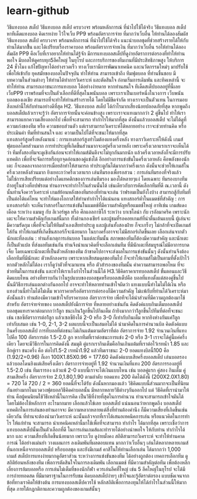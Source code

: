 # learn-github
วิธีแทงบอล สเต็ป 
วิธีแทงบอล สเต็ป ครบวงจร พร้อมหลักการณ์ ที่นำไปใช้ได้จริง
วิธีแทงบอล สเต็ป หาทีเด็ดแทงบอล คิดเรทง่าย ไว้ใจเว็บ PP9 พร้อมอัตราการจ่าย ที่มากว่าเว็บอื่น ให้ท่านได้ลองสัมผัส
วิธีแทงบอล สเต็ป ครบวงจร พร้อมหลักการณ์ ที่นำไปใช้ได้จริง แนะนำบอลชุดที่ช่วยสร้างรายได้ให้กับท่านได้มากขึ้้น และได้เปรียบเรื่องราคาบอล พร้อมอัตราการจ่ายเงิน ที่มากว่าเว็บอื่น รอให้ท่านได้ลองสัมผัส 
PP9 คือเว็บที่เราอยากให้ท่านได้รู้จัก มีการแทงบอลสเต็ปที่ดูง่ายอัตราการต่อรองที่ทำให้ท่านพอใจ มีบอลให้ดูครบทุก5ลีคใหญ่ ในยุโรป และการบริการของทีมงานที่มีประสิทธิภาพสูง ให้บริการ 24 ชั่วโมง แก้ไขปัญหาได้อย่างรวดเร็ว 
ทางเว็บเรามีการพัฒนาเทคนิค และนวัตกรรมใหม่ๆ มาปรับใช้ เพื่อให้เข้ากับ ยุคสมัยของบอลในปัจจุบัน ทำให้ท่าน สามารถเข้าถึง ทีมฟุตบอล ที่ท่านชื่นชอบ มีบทความในส่วนต่างๆ ให้ท่านได้ทำการวิเคราะห์ และตัดสินใจ ก่อนเริ่มการเดิมพัน และทิคเหล่านี้ จะทำให้ท่าน สามารถเอาชนะการแทงบอล ได้อย่างง่ายดาย
หากท่านสนใจ ทีเด็ดสเต็ปบอลอยู่ที่นี้เลย เว็บPP9 เราพร้อมที่จะเป็นตัวเลือกที่ดีที่สุดในพนันบอล เพราะเราเป็นเบอร์หนึ่งในวงการ เว็บพนันบอลของเอเชีย สามารถที่จะทำให้ท่านสร้างรายได้ โดยไม่มีขีดจำกัด ทางเราจะเป็นตัวแทน ในการมอบสิ่งเหล่านี้ให้กับท่านอย่างดีที่สุด
H2. วิธีแทงบอล สเต็ป ได้กำไรมากเสี่ยงน้อยปลอดภัยที่สุด
หากพูดถึงบอลสเต็ปแล้วเราจะรู้ว่า อัตราการจ่ายนั้นจะค่อนข้างสูง เพราะเราจะแทงมากกว่า 2 คู่ขึ้นไป ทำให้เราสามารถแยกความเสี่ยงออกไป เพื่อที่จะสามารถ ทำกำไรให้มากที่สุด ดังนั้นแล้วบอลสเต็ป จะไม่ได้ดูที่ความเก่งของทีม หรือ ความชอบส่วนตัว แต่เราสามารถวิเคราะห์ได้หลายอย่าง เราจะช่วยท่านคิด หรือประเมินค่า ทีมที่ท่านสนใจ และ ความเป็นไปได้ที่จะชนะให้มากที่สุด  
แทงสกอร์สูงครึ่งหลังมาแน่ : การแทงสกอร์สูงทำไมต้องแทงครึ่งหลัง ทางเราวิเคราะห์ให้ดังนี้ เกมส์ฟุตบอลโดยส่วนมาก การทำประตูที่เกิดขึ้นส่วนมากจะอยู่ครึ่งเวลาหลัง เพราะครึ่งเวลาแรกเราจะเห็นได้ว่า ทีมทั้งสองทีมจะดูเชิงกันก่อนจะทำให้เกมส์มันตึงจะไม่บุกกันมากนัก แล้วครึ่งเวลาหลังก็จะมีการปรับแทคติก เพื่อที่จะจัดการหรือบุกจุดอ่อนของคู่แข่งได้ อีกอย่างการแข่งขันในครึ่งเวลาหลัง คือพลังของนักเตะ ก็จะลดลงจากอาการเมื่อยล้าทำให้สามารถ ทำประตูกันได้มากกว่าครึ่งแรก ดังนั้นจะช่วยให้เกมส์ในครึ่งเวลาหลังส่วนมาก ยิงเยอะกว่าครึ่งเวลาแรก
เล่นทีมรองเพื่อรอสวน : การเล่นทีมรองที่จริงแล้ว ไม่ใช่การเสียเปรียบแต่อย่างใดแทคติกของการเล่นทีมรอง มองได้หลายๆแง่ โดยเฉพาะ ทีมรองบางทีมถ้าอยู่ในช่วงท็อปฟรอม ท่านอาจจะทำกำไรในส่วนนั้นได้ เช่นเดียวกับการคัดเลือกทีมที่ดี ณ.เวลานี้ ดังนั้นท่านจึงควรวิเคราะห์ เกมส์ย้อนหลังของทีมรองที่ท่านจะเล่น ว่าฟรอมเป็นยังใงบ้าง สามารถสู้กับทีมที่เป็นต่อได้แค่ไหน จะทำให้มองโอกาสให้ท่านทำกำไรได้แน่นอน 
แทงสกอร์ต่ำในแมตช์ที่สำคัญ : การแทงสกอร์ต่ำ จะเห็นว่าสกอร์ในการแข่งขันในแมตช์ที่มีความสำคัญหรือแมตช์ใหญ่ อาทิเช่น เกมส์แดงเดือด ระหว่าง แมนยู กับ ลิเวอร์พูล หรือ ศึกแอลกาซิโก้ ระหว่าง บาเซโลน่า กับ เรอัลมาคริค เพราะนักเตะจะให้ความสำคัญกับเกมส์นี้มาก ทั้งด้านกองเชียร์ และผู้ชมที่รอคอยเกมส์ที่น่าตื่นเต้นแบบนี้ ผู้เล่นจะมีความรัดกุม เพื่อที่จะไม่ให้ทีมตัวเองเสียทำประตู และผู้เล่นทั้งสองฝ่าย ก็จะเกร็งๆ ไม่กล้าที่จะเปิดเกมส์ใส่กัน ทำให้เกมส์ที่เกิดขึ้นสกอร์ก็จะน้อยมาก ในบางครั้งอาจจะไม่มีสกอร์เกิดขึ้นเลย
เลือกเล่นจากตัวนักเตะที่ลงเล่น : ท่านสังเกตุการเล่นบอล ในแต่ละทีมนั้น สภาพของทีมก็ต้องมีความสำคัญ และนักเตะก็เป็นตัวแปล ที่ส่งผลทีมเช่นกัน ท่านจึงนำแนวคิดที่จะเลือกเล่นทีม ที่มีนักเตะที่สมบูรณ์ไม่มีอาการบาดเจ็บ โดยเฉพาะนักเตะที่เป็นตัวหลักของทีม ถ้าขาดไปอาจจะส่งผลในการแข่งขันนั้นๆ ดังนั้นท่านจึงต้องเลือกทีมที่มีนักเตะ ตัวหลักลงครบ เพราะหากเสียสมดุลของทีมไป ก็จะทำให้เกมส์ไม่เป็นตามที่ตั้งเป้าไว้ หากตัวหลักไม่ได้ลง เราก็ดูว่าตัวที่จะมาแทน หรือ ตัวสำรองของทีมนั้น ค่าความสามารถพอไหม ที่จะช่วยทีมในการแข่งขัน และทำให้เราเก็งกำไรในส่วนนี้ได้
H3.วิธีคิดราคาเรทบอลสเต็ป ขั้นตอนและวิธีคิดแบบไหน
อย่างที่ทราบกันว่าในรูปแบบของบอลชุดหรือบอลสเต็ปคือ บอลที่แทงตั้งแต่สองคู่ขึ้นไป นั้นมีวิธีการเล่นแตกต่างกันออกไป อาจจะทำให้หลายท่านเข้าใจผิดว่า แทงแบบนี้ทำไมไม่ได้เงิน หรือ แทงส่วนนี้ทำไมได้ไม่เต็ม พวกราคาหรืออัตราการต่อรองก็มีความสำคัญ ไม่เเพ้กับที่ท่านได้วิเคราะห์มา ดังนั้นแล้ว ท่านต้องมีความเข้าใจกับราคาบอล อัตราการจ่าย เพื่อทีจะได้นำส่วนที่มีความถูกต้องมาใช้ สำหรับ อัตราจ่ายจ่ายของ บอลสเต็ปยังมีการจ่าย ที่หลายอย่างเช่นกัน 
คิดตังค์แบบกินเต็มบอลสเต็ป
บอลชุดแทงราคาต่อมากกว่า1ลูก ชนะเกิน1ลูกขึ้นไปกินเต็ม
ถ้ายิงมากกว่า1ลูกขึ้นไปทีมที่ต่อท็จะชนะ เช่น เซลซีอัตราการต่อ1ลูก แล้วเซลซียิงได้ 2-0 หรือ 3-0 ก็เท่ากับกินเต็ม
หากยิงห่างกันแค่1ลูกเท่ากับเสมอ เช่น 1-0, 2-1, 3-2 ผลแบบนี้จะเป็นเสมอไม่ได้ นำมาคิดในการคำนวนบิล
คิดตังค์แบบกินครึ่งบอลสเต็ป
การที่บอลที่ต่อชนะไม่เกินแต้มตามอัตราที่ต่อ
อัตราการจ่าย 1.92 จำนวนเงินที่แทงไปคือ 100
อัตรการต่อ 1.5-2.0 ลูก หากทีมที่เราต่อชนะการแข่ง 2-0 หรือ 3-1 เราจะได้คู่นี้แค่ครึ่งเดียว โดยจะมีวิธีการในการคิดดังนี้  สมมุติ คู่แรกเรากินเต็มคือกินเกินแต้มที่เราต่อไว้เรทน้ำ 1.85 และ อีกคู่เรา ชนะครึ่ง คือ ต่อไป1.5-2 เรทน้ำ1.92 แล้วทีมเราชนะ 2-0 ยอดแทงบิลนี้100 คือ (1.92/2=0.96)  ก็เอา 100X1.85X0.96 = 177.60
คิดตังค์แบบเสียครึ่งบอลสเต็ป
เล่นบอลรองแล้วบอลโดนยิงแต่เสียครึ่งเดียว
อัตราการจ่ายอยู่ที่ 1.92 จำนวนเงินที่แทง 200
อัตรการรองอยู่ที่ 1.5-2.0 เช่น ทีมเรารอง แล้วแพ้ 2-0 แบบนี้เราจะได้เงินแบบไหน เช่น บอลคู่แรก คู่สอง กินเต็ม คู่สามเสียครึ่ง อัตราการจ่าย 2.0,1.80,1.90 ตามลำดับ ยอดแทง 200 คิดได้ดังนี้ (200X2.0X1.80) = 720
ได้ 720 / 2 = 360 ยอดนี้ที่จะได้รับ
ดังนั้นหากมองแล้ว วิธิคิดแบบนี้ส่วนมากจะเป็นที่นิยม กันอย่างมากในแวดวงฟุตบอลวิธีคิดค่าบอลนั้น มีหลากหลายวิธีต่างๆกันออกไป แต่ วิธีคิดที่เรานำมาให้ท่าน คือผู้คนนิยมใช้วิธีเหล่านี้ในการคิด เป็นวิธีที่ง่ายที่สุดในการคำนวน ท่านจะสามารถเข้าใจมันได้โดยไม่ต้องใช้หลักการ อะไรมากมาย 
เลือกแล้วใช่เลย บอลสเต็ป
แน่นนอนว่าหากพูดถึง บอลสเต็ป แทคติกในการเล่นของท่านอาจจะ มีความหลากหลายแต่สิ่งที่ท่านต้องคำนึง ก็มีความเสี่ยงที่เกิดขึ้นเช่นเดียวกัน ที่ท่านจะต้องนำมาวิเคราะห์ ฉะนั้นแล้วจากที่เราได้เสนอเทคนิคการเล่น หรือแนวคิดในการทำไร ให้แก่ท่าน จะสามารถ นำเทคนิคเหล่านี้มาใช้เพื่อที่จะสามารถ ทำกำไร ได้มากที่สุด เพราะเชื่อว่าการแทงบอลสเต็ปนั้นเป็นตัวเลือกที่ดี ในการเล่นเกมส์และทำรายได้อย่างน่าพอใจ ให้กับท่าน 
ทำกำไรได้มาก และ ความเสี่ยงที่เกิดขึ้นน้อยมาก เพราะเว็บ ดูง่ายมั่งคง
สถิติสามารถวิเคราะห์ จะทำให้ท่านคาดการณ์ ได้อย่างแม่นยำ
วางแผนการ ลงเดิมพันที่ผลตอบแทน มากกว่าเว็บอื่นๆ
เล่นได้หลากหลายเกมส์ ที่นอกเหนือจากบอลสเต็ป หรือบอลชุด และยังมีเกมส์ คาสิโนให้ท่านเลือกเล่น ได้มากกว่า 1,000 เกมส์
สเต็ปการแทงง่ายมากดูอัตราส่วน ระหว่างการแข่งขันของทีม ได้อย่างถูกต้อง
เทคการเลือกทีม ดูสถิติย้อนหลังของทีม เพื่อการตัดสินใจในการลงเดิมพัน
เลือกแมตช์ ที่มีความสำคัญต่อทีม เพื่อต้องหลีกเลี่ยงการล้มบอลหรือ การเล่นไม่เต็มที่ของนักกีฬา 
ควรเล่นลีคที่ใหญ่ เช่น 5 ลีคใหญ่ในยุโรป จะได้มีการถ่ายทอดสด ที่มีมาตราฐานในการรับชม
คิดบอลสเต็ปง่ายๆ เข้าใจและรู้อัตราต่อรอง แบบชัดเจนจากข้อที่ทางเราคิดให้ข้างต้น
การแทงบอลสเต็ปควรใช้ หลักสถิติเพื่อการลงทุนให้ได้กำไรในส่วนนี้ให้มากที่สุด ภายใต้กฎกติกาและความถูกต้องของเกมส์นั้นๆ
